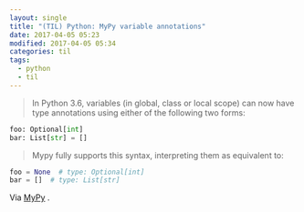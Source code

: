 ```yaml
---
layout: single
title: "(TIL) Python: MyPy variable annotations"
date: 2017-04-05 05:23
modified: 2017-04-05 05:34
categories: til
tags:
  - python
  - til
---
```


> In Python 3.6, variables (in global, class or local scope) can now have type annotations
using either of the following two forms:

```python
foo: Optional[int]
bar: List[str] = []
```

> Mypy fully supports this syntax, interpreting them as equivalent to:

```python
foo = None  # type: Optional[int]
bar = []  # type: List[str]
```

Via [MyPy](https://mypy.readthedocs.io/en/latest/python36.html#syntax-for-variable-annotations-pep-526)
.
